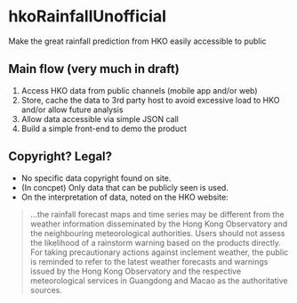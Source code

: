 # hkoRainfallUnofficial
Make the great rainfall prediction from HKO easily accessible to public

## Main flow (very much in draft)
1. Access HKO data from public channels (mobile app and/or web)
2. Store, cache the data to 3rd party host to avoid excessive load to HKO and/or allow future analysis
3. Allow data accessible via simple JSON call
4. Build a simple front-end to demo the product

## Copyright? Legal?
- No specific data copyright found on site. 
- (In concpet) Only data that can be publicly seen is used.
- On the interpretation of data, noted on the HKO website:
> ...the rainfall forecast maps and time series may be different from the weather information disseminated by the Hong Kong Observatory and the neighbouring meteorological authorities. Users should not assess the likelihood of a rainstorm warning based on the products directly. For taking precautionary actions against inclement weather, the public is reminded to refer to the latest weather forecasts and warnings issued by the Hong Kong Observatory and the respective meteorological services in Guangdong and Macao as the authoritative sources.

